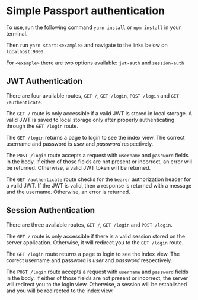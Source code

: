 # Simple Passport authentication

To use, run the following command `yarn install` or `npm install` in your terminal.

Then run `yarn start:<example>` and navigate to the links below on `localhost:9000`.

For `<example>` there are two options available: `jwt-auth` and `session-auth`

## JWT Authentication
There are four available routes, `GET /`, `GET /login`, `POST /login` and `GET /authenticate`.

The `GET /` route is only accessible if a valid JWT is stored in local storage. A valid JWT is saved to local storage only after properly authenticating through the `GET /login` route.

The `GET /login` returns a page to login to see the index view. The correct username and password is *user* and *password* respectively.

The `POST /login` route accepts a request with `username` and `password` fields in the body. If either of those fields are not present or incorrect, an error will be returned. Otherwise, a valid JWT token will be returned.

The `GET /authenticate` route checks for the `bearer` authorization header for a valid JWT. If the JWT is valid, then a response is returned with a message and the username. Otherwise, an error is returned.

## Session Authentication
There are three available routes, `GET /`, `GET /login` and `POST /login`.

The `GET /` route is only accessible if there is a valid session stored on the server application. Otherwise, it will redirect you to the `GET /login` route.

The `GET /login` route returns a page to login to see the index view. The correct username and password is *user* and *password* respectively.

The `POST /login` route accepts a request with `username` and `password` fields in the body. If either of those fields are not present or incorrect, the server will redirect you to the login view. Otherwise, a session will be established and you will be redirected to the index view.
